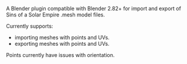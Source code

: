 A Blender plugin compatible with Blender 2.82+ for import and export of Sins of a Solar Empire .mesh model files.

Currently supports:
- importing meshes with points and UVs.
- exporting meshes with points and UVs.

Points currently have issues with orientation.
